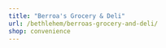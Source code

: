 ```yaml
---
title: "Berroa's Grocery & Deli"
url: /bethlehem/berroas-grocery-and-deli/
shop: convenience
---
```


